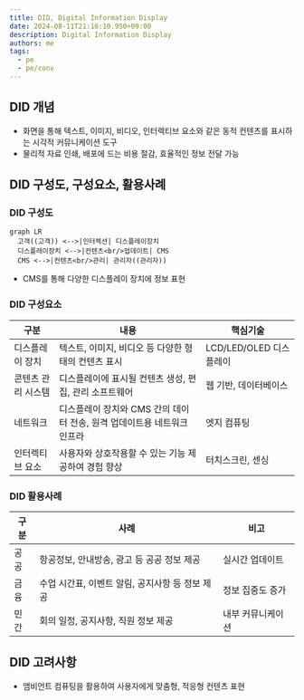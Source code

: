 ```yaml
---
title: DID, Digital Information Display
date: 2024-08-11T21:16:10.950+09:00
description: Digital Information Display
authors: me
tags:
  - pe
  - pe/conv
---
```


## DID 개념

- 화면을 통해 텍스트, 이미지, 비디오, 인터렉티브 요소와 같은 동적 컨텐츠를 표시하는 시각적 커뮤니케이션 도구
- 물리적 자료 인쇄, 배포에 드는 비용 절감, 효율적인 정보 전달 가능

## DID 구성도, 구성요소, 활용사례

### DID 구성도

```mermaid
graph LR
  고객((고객)) <-->|인터렉션| 디스플레이장치
  디스플레이장치 <-->|컨텐츠<br/>업데이트| CMS
  CMS <-->|컨텐츠<br/>관리| 관리자((관리자))
```

- CMS를 통해 다양한 디스플레이 장치에 정보 표현

### DID 구성요소

| 구분 | 내용 | 핵심기술 |
| --- | --- | --- |
| 디스플레이 장치 | 텍스트, 이미지, 비디오 등 다양한 형태의 컨텐츠 표시 | LCD/LED/OLED 디스플레이 |
| 콘텐츠 관리 시스템 | 디스플레이에 표시될 컨텐츠 생성, 편집, 관리 소프트웨어 | 웹 기반, 데이터베이스 |
| 네트워크 | 디스플레이 장치와 CMS 간의 데이터 전송, 원격 업데이트용 네트워크 인프라 | 엣지 컴퓨팅 |
| 인터렉티브 요소 | 사용자와 상호작용할 수 있는 기능 제공하여 경험 향상 | 터치스크린, 센싱 |

### DID 활용사례

| 구분 | 사례 | 비고 |
| --- | --- | --- |
| 공공 | 항공정보, 안내방송, 광고 등 공공 정보 제공 | 실시간 업데이트 |
| 금융 | 수업 시간표, 이벤트 알림, 공지사항 등 정보 제공 | 정보 집중도 증가 |
| 민간 | 회의 일정, 공지사항, 직원 정보 제공 | 내부 커뮤니케이션 |

## DID 고려사항

- 앰비언트 컴퓨팅을 활용하여 사용자에게 맞춤형, 적응형 컨텐츠 표현
